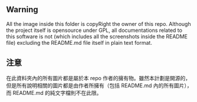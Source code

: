 ## Warning
All the image inside this folder is copyRight the owner of this repo. Although the project itself is opensource under GPL, all documentations related to this software is not (which includes all the screenshots inside the README file) excluding the README.md file itself in plain text format.

## 注意
在此資料夾內的所有圖片都是屬於本 repo 作者的擁有物。雖然本計劃是開源的，但是所有說明相關的圖片都是由作者所擁有（包括 README.md 內的所有圖片），而 README.md 的純文字檔則不在此限。
